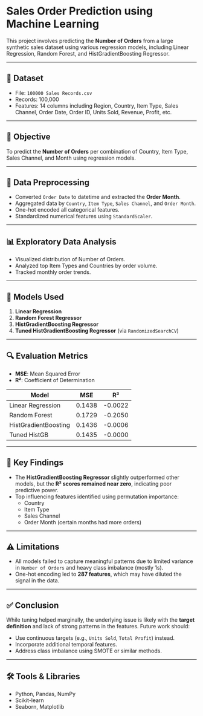 # Sales Order Prediction using Machine Learning

This project involves predicting the **Number of Orders** from a large synthetic sales dataset using various regression models, including Linear Regression, Random Forest, and HistGradientBoosting Regressor.

---

## 📁 Dataset

- File: `100000 Sales Records.csv`
- Records: 100,000
- Features: 14 columns including Region, Country, Item Type, Sales Channel, Order Date, Order ID, Units Sold, Revenue, Profit, etc.

---

## 🎯 Objective

To predict the **Number of Orders** per combination of Country, Item Type, Sales Channel, and Month using regression models.

---

## 🧹 Data Preprocessing

- Converted `Order Date` to datetime and extracted the **Order Month**.
- Aggregated data by `Country`, `Item Type`, `Sales Channel`, and `Order Month`.
- One-hot encoded all categorical features.
- Standardized numerical features using `StandardScaler`.

---

## 📊 Exploratory Data Analysis

- Visualized distribution of Number of Orders.
- Analyzed top Item Types and Countries by order volume.
- Tracked monthly order trends.

---

## 🧠 Models Used

1. **Linear Regression**
2. **Random Forest Regressor**
3. **HistGradientBoosting Regressor**
4. **Tuned HistGradientBoosting Regressor** (via `RandomizedSearchCV`)

---

## 🔍 Evaluation Metrics

- **MSE**: Mean Squared Error
- **R²**: Coefficient of Determination

| Model                    | MSE     | R²     |
|-------------------------|---------|--------|
| Linear Regression        | 0.1438  | -0.0022|
| Random Forest            | 0.1729  | -0.2050|
| HistGradientBoosting     | 0.1436  | -0.0006|
| Tuned HistGB             | 0.1435  | -0.0000|

---

## 📌 Key Findings

- The **HistGradientBoosting Regressor** slightly outperformed other models, but the **R² scores remained near zero**, indicating poor predictive power.
- Top influencing features identified using permutation importance:
  - Country
  - Item Type
  - Sales Channel
  - Order Month (certain months had more orders)

---

## ⚠️ Limitations

- All models failed to capture meaningful patterns due to limited variance in `Number of Orders` and heavy class imbalance (mostly 1s).
- One-hot encoding led to **287 features**, which may have diluted the signal in the data.

---

## ✅ Conclusion

While tuning helped marginally, the underlying issue is likely with the **target definition** and lack of strong patterns in the features. Future work should:
- Use continuous targets (e.g., `Units Sold`, `Total Profit`) instead.
- Incorporate additional temporal features.
- Address class imbalance using SMOTE or similar methods.

---

## 🛠️ Tools & Libraries

- Python, Pandas, NumPy
- Scikit-learn
- Seaborn, Matplotlib

